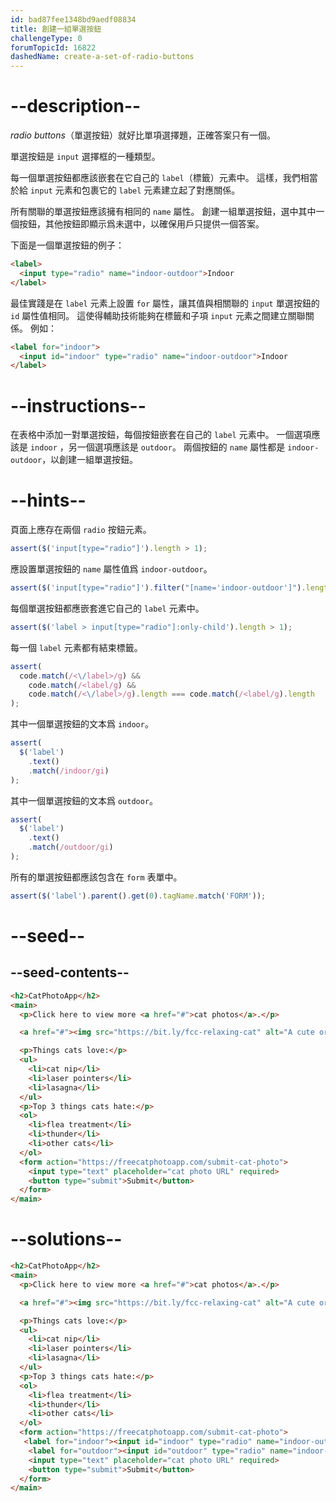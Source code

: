 ```yaml
---
id: bad87fee1348bd9aedf08834
title: 創建一組單選按鈕
challengeType: 0
forumTopicId: 16822
dashedName: create-a-set-of-radio-buttons
---
```


# --description--

<dfn>radio buttons</dfn>（單選按鈕）就好比單項選擇題，正確答案只有一個。

單選按鈕是 `input` 選擇框的一種類型。

每一個單選按鈕都應該嵌套在它自己的 `label`（標籤）元素中。 這樣，我們相當於給 `input` 元素和包裹它的 `label` 元素建立起了對應關係。

所有關聯的單選按鈕應該擁有相同的 `name` 屬性。 創建一組單選按鈕，選中其中一個按鈕，其他按鈕即顯示爲未選中，以確保用戶只提供一個答案。

下面是一個單選按鈕的例子：

```html
<label> 
  <input type="radio" name="indoor-outdoor">Indoor 
</label>
```

最佳實踐是在 `label` 元素上設置 `for` 屬性，讓其值與相關聯的 `input` 單選按鈕的 `id` 屬性值相同。 這使得輔助技術能夠在標籤和子項 `input` 元素之間建立關聯關係。 例如：

```html
<label for="indoor"> 
  <input id="indoor" type="radio" name="indoor-outdoor">Indoor 
</label>
```

# --instructions--

在表格中添加一對單選按鈕，每個按鈕嵌套在自己的 `label` 元素中。 一個選項應該是 `indoor` ，另一個選項應該是 `outdoor`。 兩個按鈕的 `name` 屬性都是 `indoor-outdoor`，以創建一組單選按鈕。

# --hints--

頁面上應存在兩個 `radio` 按鈕元素。

```js
assert($('input[type="radio"]').length > 1);
```

應設置單選按鈕的 `name` 屬性值爲 `indoor-outdoor`。

```js
assert($('input[type="radio"]').filter("[name='indoor-outdoor']").length > 1);
```

每個單選按鈕都應嵌套進它自己的 `label` 元素中。

```js
assert($('label > input[type="radio"]:only-child').length > 1);
```

每一個 `label` 元素都有結束標籤。

```js
assert(
  code.match(/<\/label>/g) &&
    code.match(/<label/g) &&
    code.match(/<\/label>/g).length === code.match(/<label/g).length
);
```

其中一個單選按鈕的文本爲 `indoor`。

```js
assert(
  $('label')
    .text()
    .match(/indoor/gi)
);
```

其中一個單選按鈕的文本爲 `outdoor`。

```js
assert(
  $('label')
    .text()
    .match(/outdoor/gi)
);
```

所有的單選按鈕都應該包含在 `form` 表單中。

```js
assert($('label').parent().get(0).tagName.match('FORM'));
```

# --seed--

## --seed-contents--

```html
<h2>CatPhotoApp</h2>
<main>
  <p>Click here to view more <a href="#">cat photos</a>.</p>

  <a href="#"><img src="https://bit.ly/fcc-relaxing-cat" alt="A cute orange cat lying on its back."></a>

  <p>Things cats love:</p>
  <ul>
    <li>cat nip</li>
    <li>laser pointers</li>
    <li>lasagna</li>
  </ul>
  <p>Top 3 things cats hate:</p>
  <ol>
    <li>flea treatment</li>
    <li>thunder</li>
    <li>other cats</li>
  </ol>
  <form action="https://freecatphotoapp.com/submit-cat-photo">
    <input type="text" placeholder="cat photo URL" required>
    <button type="submit">Submit</button>
  </form>
</main>
```

# --solutions--

```html
<h2>CatPhotoApp</h2>
<main>
  <p>Click here to view more <a href="#">cat photos</a>.</p>

  <a href="#"><img src="https://bit.ly/fcc-relaxing-cat" alt="A cute orange cat lying on its back."></a>

  <p>Things cats love:</p>
  <ul>
    <li>cat nip</li>
    <li>laser pointers</li>
    <li>lasagna</li>
  </ul>
  <p>Top 3 things cats hate:</p>
  <ol>
    <li>flea treatment</li>
    <li>thunder</li>
    <li>other cats</li>
  </ol>
  <form action="https://freecatphotoapp.com/submit-cat-photo">
   <label for="indoor"><input id="indoor" type="radio" name="indoor-outdoor"> Indoor</label>
    <label for="outdoor"><input id="outdoor" type="radio" name="indoor-outdoor"> Outdoor</label><br>
    <input type="text" placeholder="cat photo URL" required>
    <button type="submit">Submit</button>
  </form>
</main>
```
